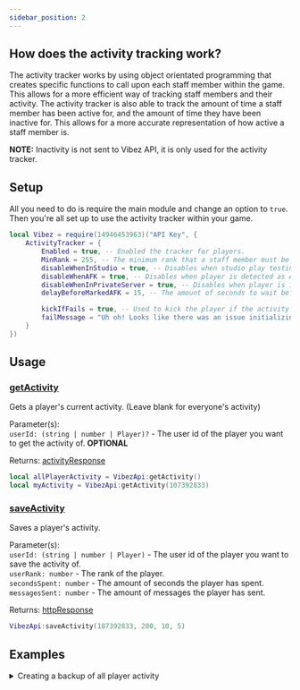 ```yaml
---
sidebar_position: 2
---
```


## How does the activity tracking work?
The activity tracker works by using object orientated programming that creates specific functions to call upon each staff member within the game. This allows for a more efficient way of tracking staff members and their activity. The activity tracker is also able to track the amount of time a staff member has been active for, and the amount of time they have been inactive for. This allows for a more accurate representation of how active a staff member is.

**NOTE:** Inactivity is not sent to Vibez API, it is only used for the activity tracker.

## Setup
All you need to do is require the main module and change an option to `true`. Then you're all set up to use the activity tracker within your game.

```lua
local Vibez = require(14946453963)("API Key", {
    ActivityTracker = {
        Enabled = true, -- Enabled the tracker for players.
        MinRank = 255, -- The minimum rank that a staff member must be to be tracked.
        disableWhenInStudio = true, -- Disables when studio play testing.
        disableWhenAFK = true, -- Disables when player is detected as AFK.
        disableWhenInPrivateServer = true, -- Disables when player is in a private server.
        delayBeforeMarkedAFK = 15, -- The amount of seconds to wait before the player is marked AFK.

        kickIfFails = true, -- Used to kick the player if the activity tracker fails to initialize, below is the message for this occurrence.
        failMessage = "Uh oh! Looks like there was an issue initializing the activity tracker for you. Please try again later!",
    }
})
```

## Usage
### [getActivity](/VibezAPI/api/VibezAPI#getActivity)
Gets a player's current activity. (Leave blank for everyone's activity)

Parameter(s): <br />
``userId: (string | number | Player)?`` - The user id of the player you want to get the activity of. **OPTIONAL**<br />

Returns: [activityResponse](/VibezAPI/api/VibezAPI#activityResponse)

```lua
local allPlayerActivity = VibezApi:getActivity()
local myActivity = VibezApi:getActivity(107392833)
```

### [saveActivity](/VibezAPI/api/VibezAPI#saveActivity)
Saves a player's activity.

Parameter(s): <br />
``userId: (string | number | Player)`` - The user id of the player you want to save the activity of. <br />
``userRank: number`` - The rank of the player.<br />
``secondsSpent: number`` - The amount of seconds the player has spent. <br />
``messagesSent: number`` - The amount of messages the player has sent. <br />

Returns: [httpResponse](/VibezAPI/api/VibezAPI#httpResponse)

```lua
VibezApi:saveActivity(107392833, 200, 10, 5)
```

## Examples

<details>
<summary>Creating a backup of all player activity</summary>
<br />

```lua "ServerScriptService/ActivityBackup.lua"
--// Services \\--
local DataStoreService = game:GetService("DataStoreService")

--// Variables \\--
local Vibez = require(14946453963)("API Key")
local backupDataStore = DataStoreService:GetDataStore("PlayerActivity")

--// Functions \\--
local function onGameShutdown()
    local allActivity = Vibez:getActivity() -- Leaving this blank will invoke all player's activity.
    pcall(backupDataStore.SetAsync, backupDataStore, "Backup", allActivity)
end

--// Connections \\--
game:BindToClose(onGameShutdown)
```

</details>